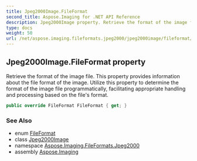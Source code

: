 ```yaml
---
title: Jpeg2000Image.FileFormat
second_title: Aspose.Imaging for .NET API Reference
description: Jpeg2000Image property. Retrieve the format of the image file. This property provides information about the file format of the image. Utilize this property to determine the format of the image file programmatically facilitating appropriate handling and processing based on the files format
type: docs
weight: 50
url: /net/aspose.imaging.fileformats.jpeg2000/jpeg2000image/fileformat/
---
```

## Jpeg2000Image.FileFormat property

Retrieve the format of the image file. This property provides information about the file format of the image. Utilize this property to determine the format of the image file programmatically, facilitating appropriate handling and processing based on the file's format.

```csharp
public override FileFormat FileFormat { get; }
```

### See Also

* enum [FileFormat](../../../aspose.imaging/fileformat/)
* class [Jpeg2000Image](../)
* namespace [Aspose.Imaging.FileFormats.Jpeg2000](../../jpeg2000image/)
* assembly [Aspose.Imaging](../../../)


